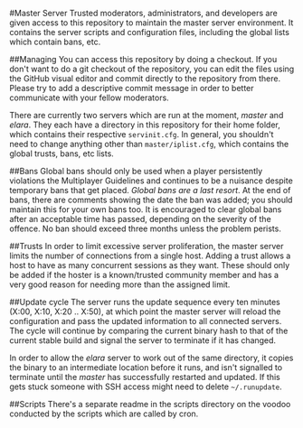 #Master Server
Trusted moderators, administrators, and developers are given access to this repository to maintain the master server environment. It contains the server scripts and configuration files, including the global lists which contain bans, etc.

##Managing
You can access this repository by doing a checkout. If you don't want to do a git checkout of the repository, you can edit the files using the GitHub visual editor and commit directly to the repository from there. Please try to add a descriptive commit message in order to better communicate with your fellow moderators.

There are currently two servers which are run at the moment, *master* and *elara*. They each have a directory in this repository for their home folder, which contains their respective `servinit.cfg`. In general, you shouldn't need to change anything other than `master/iplist.cfg`, which contains the global trusts, bans, etc lists.

##Bans
Global bans should only be used when a player persistently violations the Multiplayer Guidelines and continues to be a nuisance despite temporary bans that get placed. *Global bans are a last resort*. At the end of bans, there are comments showing the date the ban was added; you should maintain this for your own bans too. It is encouraged to clear global bans after an acceptable time has passed, depending on the severity of the offence. No ban should exceed three months unless the problem perists.

##Trusts
In order to limit excessive server proliferation, the master server limits the number of connections from a single host. Adding a trust allows a host to have as many concurrent sessions as they want. These should only be added if the hoster is a known/trusted community member and has a very good reason for needing more than the assigned limit.

##Update cycle
The server runs the update sequence every ten minutes (X:00, X:10, X:20 .. X:50), at which point the master server will reload the configuration and pass the updated information to all connected servers. The cycle will continue by comparing the current binary hash to that of the current stable build and signal the server to terminate if it has changed.

In order to allow the *elara* server to work out of the same directory, it copies the binary to an intermediate location before it runs, and isn't signalled to terminate until the *master* has successfully restarted and updated. If this gets stuck someone with SSH access might need to delete `~/.runupdate`.

##Scripts
There's a separate readme in the scripts directory on the voodoo conducted by the scripts which are called by cron.
